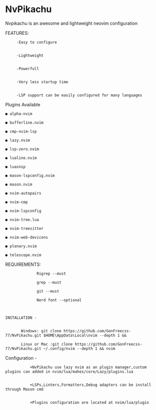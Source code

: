 # NvPikachu

Nvpikachu is an awesome and lightweight neovim configuration 


FEATURES:
        
         -Easy to configure
         
         
         -Lightweight 
         
         
         -Powerfull
         
         
         -Very less startup time
         
         
         -LSP support can be easily configured for many languages 
         
Plugins Available 

    ● alpha-nvim 
    
    ● bufferline.nvim
    
    ● cmp-nvim-lsp
    
    ● lazy.nvim
    
    ● lsp-zero.nvim
    
    ● lualine.nvim
    
    ● luasnip
    
    ● mason-lspconfig.nvim
    
    ● mason.nvim
    
    ● nvim-autopairs
    
    ● nvim-cmp
    
    ● nvim-lspconfig
    
    ● nvim-tree.lua
    
    ● nvim-treesitter 
    
    ● nvim-web-devicons
    
    ● plenary.nvim
    
    ● telescope.nvim



   REQUIREMENTS:
                  
                  Rigrep --must
   
                  grep --must
                  
                  git --must
                  
                  Nerd font --optional
                  
    
    
    INSTALLATION -
    
         
           Windows: git clone https://github.com/GonFreecss-77/NvPikachu.git $HOME\AppData\Local\nvim --depth 1 &&
           
           Linux or Mac :git clone https://github.com/GonFreecss-77/NvPikachu.git ~/.config/nvim --depth 1 && nvim
           
Configuration -
              
             
               +NvPikachu use lazy nvim as an plugin manager,custom plugins can added in nvim/lua/mahes/core/Lazy/plugins.lua

               
               +LSPs,Linters,Formatters,Debug adapters can be install through Mason cmd

               
               +Plugins configuration are located at nvim/lua/plugin
  
